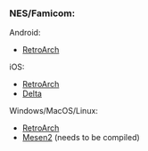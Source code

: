 ### NES/Famicom:

Android:
- [RetroArch](https://www.retroarch.com/?page=platforms)

iOS:
- [RetroArch](https://apps.apple.com/ca/app/retroarch/id6499539433)
- [Delta](https://apps.apple.com/ca/app/delta-game-emulator/id1048524688)

Windows/MacOS/Linux:
- [RetroArch](https://www.retroarch.com/?page=platforms)
- [Mesen2](https://github.com/SourMesen/Mesen2/) (needs to be compiled)
